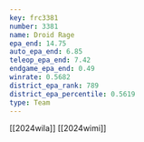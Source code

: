 ```yaml
---
key: frc3381
number: 3381
name: Droid Rage
epa_end: 14.75
auto_epa_end: 6.85
teleop_epa_end: 7.42
endgame_epa_end: 0.49
winrate: 0.5682
district_epa_rank: 789
district_epa_percentile: 0.5619
type: Team
---
```

[[2024wila]]
[[2024wimi]]

